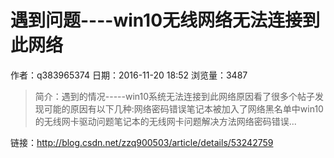 # 遇到问题----win10无线网络无法连接到此网络
作者：q383965374
日期：2016-11-20 18:52
浏览量：3487
> 简介：遇到的情况-----win10系统无法连接到此网络原因看了很多个帖子发现可能的原因有以下几种:网络密码错误笔记本被加入了网络黑名单中win10的无线网卡驱动问题笔记本的无线网卡问题解决方法网络密码错误...

 链接：http://blog.csdn.net/zzq900503/article/details/53242759
